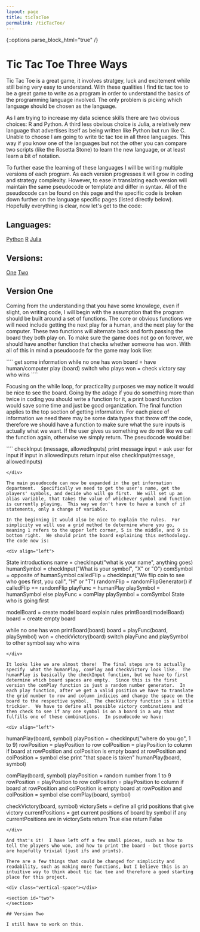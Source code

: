 ```yaml
---
layout: page
title: ticTacToe
permalink: /ticTacToe/
---
```

{::options parse_block_html="true" /}

# Tic Tac Toe Three Ways

Tic Tac Toe is a great game, it involves stratgey, luck and excitement while still being very easy to understand.  With these qualities I find tic tac toe to be a great game to write as a program in order to understand the basics of the programming language involved.  The only problem is picking which language should be chosen as the language.

As I am trying to increase my data science skills there are two obvious choices: R and Python.  A third less obvious choice is Julia, a relatively new language that advertises itself as being written like Python but run like C.  Unable to choose I am going to write tic tac toe in all three languages.  This way if you know one of the languages but not the other you can compare two scripts (like the Rosetta Stone) to learn the new language, or at least learn a bit of notation.  

To further ease the learning of these languages I will be writing multiple versions of each program.  As each version progresses it will grow in coding and strategy complexity.  However, to ease in translating each version will maintain the same pseudocode or template and differ in syntax.  All of the pseudocode can be found on this page and the specific code is broken down further on the language specific pages (listed directly below).  Hopefully everything is clear, now let's get to the code:

<div class="ticTacToe-header">
<div style="text-align: left"> <h2> Languages: </h2> </div>
</div>

<div class="ticTacToe-links">
  <a class="link" href="https://kulmsc.github.io/ticTacToe/python">Python</a>
  <a class="link" href="https://kulmsc.github.io/ticTacToe/R">R</a>
  <a class="link" href="https://kulmsc.github.io/ticTacToe/julia">Julia</a>
</div>

<div class="ticTacToe-header">
<div style="text-align: left"> <h2> Versions: </h2> </div>
</div>

<div class="ticTacToe-links">
  <a class="link" href="#one" data-scroll>One</a>
  <a class="link" href="#two" data-scroll>Two</a>
</div>

<div class="vertical-space"></div>

<section id="one">
</section>

## Version One

Coming from the understanding that you have some knowlege, even if slight, on writing code, I will begin with the assumption that the program should be built around a set of functions.  The core or obvious functions we will need include getting the next play for a human, and the next play for the computer.  These two functions will alternate back and forth passing the board they both play on.  To make sure the game does not go on forever, we should have another function that checks whether someone has won.  With all of this in mind a pseudocode for the game may look like:

<div align="left">
````
get some information
while no one has won
  board = have human/computer play (board)
  switch who plays
  won = check victory
say who wins
````
</div>

Focusing on the while loop, for practicality purposes we may notice it would be nice to see the board.  Going by the adage if you do something more than twice in coding you should write a function for it, a print board function would save some time and just be good organization.  The final function applies to the top section of getting information.  For each piece of information we need there may be some data types that throw off the code, therefore we should have a function to make sure what the sure inputs is actually what we want.  If the user gives us something we do not like we call the function again, otherwise we simply return.  The pseudocode would be:

<div align="left">
````
checkInput (message, allowedInputs)
  print message
  input = ask user for input
  if input in allowedInputs
    return input
  else
    checkInput(message, allowedInputs)

````
</div>

The main pseudocode can now be expanded in the get information department.  Specifically we need to get the user's name, get the players' symbols, and decide who will go first.  We will set up an alias variable, that takes the value of whichever symbol and function is currently playing.  This way we don't have to have a bunch of if statements, only a change of variable.

In the beginning it would also be nice to explain the rules.  For simplicity we will use a grid method to determine where you go, meaning 1 refers to the upper left corner, 5 is the middle, and 9 is bottom right.  We should print the board explaining this methodology.  The code now is:

<div align="left">
````
State introductions
name = checkInput("what is your name", anything goes)
humanSymbol = checkInput("What is your symbol", "X" or "O")
comSymbol = opposite of humanSymbol
calledFlip = checkInput("We flip coin to see who goes first, you call", "H" or "T")
randomFlip = randomFlipGenerator()
if calledFlip == randomFlip
  playFunc = humanPlay
  playSymbol = humanSymbol
else
  playFunc = comPlay
  playSymbol = comSymbol
State who is going first

modelBoard = create model board
explain rules
printBoard(modelBoard)
board = create empty board

while no one has won
  printBoard(board)
  board = playFunc(board, playSymbol)
  won = checkVictory(board)
  switch playFunc and playSymbol to other symbol
say who wins
````
</div>

It looks like we are almost there!  The final steps are to actually specify  what the humanPlay, comPlay and checkVictory look like.  The humanPlay is basically the checkInput function, but we have to first determine which board spaces are empty.  Since this is the first version the comPlay function is just a random number generator.  In each play function, after we get a valid position we have to translate the grid number to row and column indicies and change the space on the board to the respective symbol.  The checkVictory function is a little trickier.  We have to define all possible victory combinations and then check to see if any one symbol is on a board in a way that fulfills one of these combinations.  In pseudocode we have:

<div align="left">
````
humanPlay(board, symbol)
  playPosition = checkInput("where do you go", 1 to 9)
  rowPosition = playPosition to row
  colPosition = playPosition to column
  if board at rowPosition and colPosition is empty
    board at rowPosition and colPosition = symbol
  else
    print "that space is taken"
    humanPlay(board, symbol)


comPlay(board, symbol)
  playPosition = random number from 1 to 9
  rowPosition = playPosition to row
  colPosition = playPosition to column
  if board at rowPosition and colPosition is empty
    board at rowPosition and colPosition = symbol
  else
    comPlay(board, symbol)


  checkVictory(board, symbol)
    victorySets = define all grid positions that give victory
    currentPositions = get current positions of board by symbol
    if any currentPositions are in victorySets
      return True
    else
      return False

````
</div>

And that's it!  I have left off a few small pieces, such as how to tell the players who won, and how to print the board - but those parts are hopefully trivial (just ifs and prints).

There are a few things that could be changed for simplicity and readability, such as making more functions, but I believe this is an intuitive way to think about tic tac toe and therefore a good starting place for this project.

<div class="vertical-space"></div>

<section id="two">
</section>

## Version Two

I still have to work on this.
